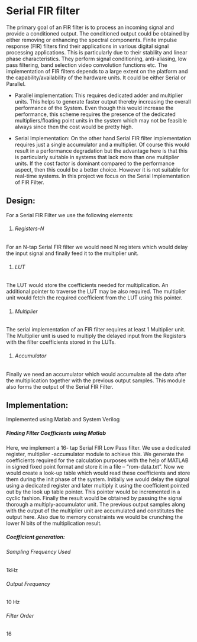 # Serial FIR filter
The primary goal of an FIR filter is to process an incoming signal and provide a conditioned output. The conditioned output could be obtained by either removing or enhancing the spectral components. Finite impulse response (FIR) filters find their applications in various digital signal processing applications. This is particularly due to their stability and linear phase characteristics. They perform signal conditioning, anti-aliasing, low pass filtering, band selection video convolution functions etc.
The implementation of FIR filters depends to a large extent on the platform and the capability/availability of the hardware units. It could be either Serial or Parallel.

+ Parallel implementation: This requires dedicated adder and multiplier units. This helps to generate faster output thereby increasing the overall performance of the System. Even though this would increase the performance, this scheme requires the presence of the dedicated multipliers/floating point units in the system which may not be feasible always since then the cost would be pretty high.

+ Serial Implementation: On the other hand Serial FIR filter implementation requires just a single accumulator and a multiplier. Of course this would result in a performance degradation but the advantage here is that this is particularly suitable in systems that lack more than one multiplier units. If the cost factor is dominant compared to the performance aspect, then this could be a better choice. However it is not suitable for real-time systems.
In this project we focus on the Serial Implementation of FIR Filter.

## Design:
For a Serial FIR Filter we use the following elements:
1. ###### Registers-N
For an N-tap Serial FIR filter we would need N registers which would delay the input signal and finally feed it to the multiplier unit.
1. ###### LUT
The LUT would store the coefficients needed for multiplication. An additional pointer to traverse the LUT may be also required. The multiplier unit would fetch the required coefficient from the LUT using this pointer.
1. ###### Multiplier
The serial implementation of an FIR filter requires at least 1 Multiplier unit. The Multiplier unit is used to multiply the delayed input from the Registers with the filter coefficients stored in the LUTs.
1. ###### Accumulator
Finally we need an accumulator which would accumulate all the data after the multiplication together with the previous output samples. This module also forms the output of the Serial FIR Filter.

## Implementation:
Implemented using Matlab and System Verilog
##### Finding Filter Coefficients using Matlab
Here, we implement a 16- tap Serial FIR Low Pass filter. We use a dedicated register, multiplier -accumulator module to achieve this. We generate the coefficients required for the calculation purposes with the help of MATLAB in signed fixed point format and store it in a file – “rom-data.txt”. Now we would create a look-up table which would read these coefficients and store them during the init phase of the system.
Initially we would delay the signal using a dedicated register and later multiply it using the coefficient pointed out by the look up table pointer. This pointer would be incremented in a cyclic fashion. Finally the result would be obtained by passing the signal thorough a multiply-accumulator unit. The previous output samples along with the output of the multiplier unit are accumulated and constitutes the output here. Also due to memory constraints we would be crunching the lower N bits of the multiplication result.

##### Coefficient generation:
###### Sampling Frequency Used
1kHz
###### Output Frequency
10 Hz
###### Filter Order
16
